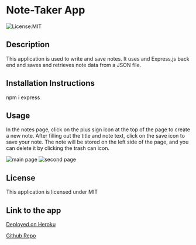 # Note-Taker App
  ![License:MIT](https://img.shields.io/badge/license-MIT-yellow.svg)
## Description

This application is used to write and save notes. It uses and Express.js back end and saves and retrieves note data from a JSON file. 

## Installation Instructions

npm i express

## Usage

In the notes page, click on the plus sign icon at the top of the page to create a new note. After filling out the title and note text, click on the save icon to save your note. The note will be stored on the left side of the page, and you can delete it by clicking the trash can icon.

<img src="/assets/images/screen_shot1.png" alt="main page">

<img src="/assets/images/screen-shot2.png" alt="second page">








## License

This application is licensed under MIT

## Link to the app

<a href="https://safe-plateau-25878.herokuapp.com/"> Deployed on Heroku</a>

<a href="https://github.com/amalagon1/note-taker"> Github Repo</a>
